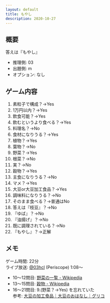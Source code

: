 ```yaml
---
layout: default
title: もやし
description: 2020-10-27
---
```


## 概要

答えは『もやし』

- 推理側: 03
- 出題側: m
- オプション: なし

## ゲーム内容

1. 素粒子で構成？→Yes
2. 1万円以内？→Yes
3. 飲食可能？→Yes
4. 飲むというより食べる？→Yes
5. 料理名？→No
6. 食材になりうる？→Yes
7. 植物？→Yes
8. 葉物？→No
9. 野菜？→Yes
10. 根菜？→No
11. 実？→No
12. 穀物？→Yes
13. 主食になりうる？→No
14. マメ？→Yes
15. 大豆or大豆加工食品？→Yes
16. 調味料になりうる？→No
17. そのまま食べる？→普通はNo
18. 答えは『枝豆』？→No
19. 『ゆば』？→No
20. 『油揚げ』？→No
21. 既に調理されている？→No
22. 『もやし』？→正解

## メモ

ゲーム時間: 22分  
ライブ放送: [@03hcl](https://www.periscope.tv/03hcl/1OdKrWXeqvvGX?t=1m8s) (Periscope) 1:08～

- 10～12問目: [野菜の一覧 - Wikipedia](https://ja.wikipedia.org/wiki/%E9%87%8E%E8%8F%9C%E3%81%AE%E4%B8%80%E8%A6%A7)
- 13～15問目: [穀物 - Wikipedia](https://ja.wikipedia.org/wiki/%E7%A9%80%E7%89%A9)
- 16～21問目: 9.(野菜？→Yes) を忘れていた  
  参考: [大豆の加工食品｜大豆のおはなし｜グリコ](http://cp.glico.jp/story/daizu/foods.html)
